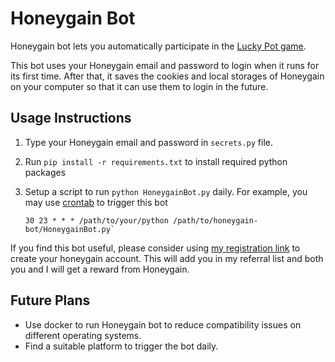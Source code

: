 # Honeygain Bot

Honeygain bot lets you automatically participate in the [Lucky Pot game](https://www.honeygain.com/lucky-pot-rules/).

This bot uses your Honeygain email and password to login when it runs for its first time. After that, it saves the cookies and local storages of Honeygain on your computer so that it can use them to login in the future.

## Usage Instructions

1. Type your Honeygain email and password in `secrets.py` file.

2. Run `pip install -r requirements.txt` to install required python packages

3. Setup a script to run `python HoneygainBot.py` daily. For example, you may use [crontab](https://crontab.guru/) to trigger this bot
    ```
    30 23 * * * /path/to/your/python /path/to/honeygain-bot/HoneygainBot.py`
    ```

If you find this bot useful, please consider using [my registration link](https://r.honeygain.me/I745M22C51) to create your honeygain account. This will add you in my referral list and both you and I will get a reward from Honeygain. 

## Future Plans

* Use docker to run Honeygain bot to reduce compatibility issues on different operating systems.
* Find a suitable platform to trigger the bot daily.